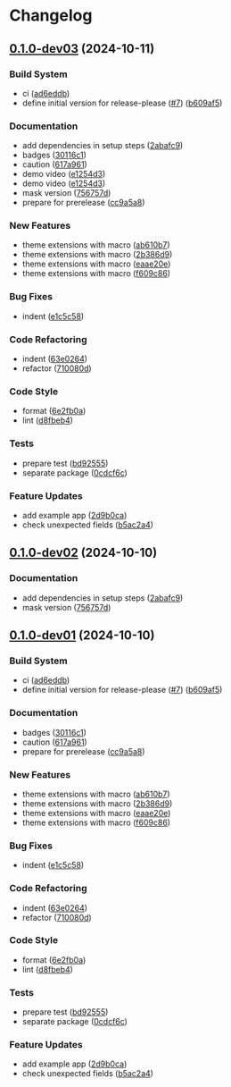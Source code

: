# Changelog

## [0.1.0-dev03](https://github.com/ronnnnn/thema/compare/thema-v0.1.0-dev02...thema-v0.1.0-dev03) (2024-10-11)


### Build System

* ci ([ad6eddb](https://github.com/ronnnnn/thema/commit/ad6eddbdd14c59c7cda3b3d35bbddcd2f24f2e9d))
* define initial version for release-please ([#7](https://github.com/ronnnnn/thema/issues/7)) ([b609af5](https://github.com/ronnnnn/thema/commit/b609af53533242767d867d0613d5a0a646ceb974))


### Documentation

* add dependencies in setup steps ([2abafc9](https://github.com/ronnnnn/thema/commit/2abafc9551ab11a000f0ee7c4f581a14ff8d1e59))
* badges ([30116c1](https://github.com/ronnnnn/thema/commit/30116c1d0d579534f7adc119bf0d11cc302a1bc7))
* caution ([617a961](https://github.com/ronnnnn/thema/commit/617a961ce06ca5e3acb6ead506d30eb43323e89a))
* demo video ([e1254d3](https://github.com/ronnnnn/thema/commit/e1254d3b8dd8420358bd9e84ab9271417155442d))
* demo video ([e1254d3](https://github.com/ronnnnn/thema/commit/e1254d3b8dd8420358bd9e84ab9271417155442d))
* mask version ([756757d](https://github.com/ronnnnn/thema/commit/756757dd2fb95f5493248430f2099cf54ce8cf41))
* prepare for prerelease ([cc9a5a8](https://github.com/ronnnnn/thema/commit/cc9a5a852dc2afd7428d34ada72a0833f84e091f))


### New Features

* theme extensions with macro ([ab610b7](https://github.com/ronnnnn/thema/commit/ab610b748337b29ad4a5524a1e8facbe70648194))
* theme extensions with macro ([2b386d9](https://github.com/ronnnnn/thema/commit/2b386d9beeac9551530f86806f96cca0fab1aa13))
* theme extensions with macro ([eaae20e](https://github.com/ronnnnn/thema/commit/eaae20e61402cac19e267eae331b588cfa735608))
* theme extensions with macro ([f609c86](https://github.com/ronnnnn/thema/commit/f609c86b28cd9a7b0ea230db6830b273fe6af1c3))


### Bug Fixes

* indent ([e1c5c58](https://github.com/ronnnnn/thema/commit/e1c5c58c45f13296e4262314a7bb1e3270c22d46))


### Code Refactoring

* indent ([63e0264](https://github.com/ronnnnn/thema/commit/63e0264546bfc5226bc1fa90e356efa116c0d530))
* refactor ([710080d](https://github.com/ronnnnn/thema/commit/710080d3e11a297e56e806256fd53f23549f669d))


### Code Style

* format ([6e2fb0a](https://github.com/ronnnnn/thema/commit/6e2fb0adb257e3c624df0b87c776af459fc446f0))
* lint ([d8fbeb4](https://github.com/ronnnnn/thema/commit/d8fbeb4f307525e3877012cc3201643869fa05ce))


### Tests

* prepare test ([bd92555](https://github.com/ronnnnn/thema/commit/bd925553c1f64231e0db1f19c6a2e8ea9226b8d9))
* separate package ([0cdcf6c](https://github.com/ronnnnn/thema/commit/0cdcf6c44c56e1288eee67e5b76736b14c720422))


### Feature Updates

* add example app ([2d9b0ca](https://github.com/ronnnnn/thema/commit/2d9b0ca325c691c33ac9c1e5255a1e057ddafe5b))
* check unexpected fields ([b5ac2a4](https://github.com/ronnnnn/thema/commit/b5ac2a4bd0ba008e27a3ea9d0fc198417a607f17))

## [0.1.0-dev02](https://github.com/ronnnnn/thema/compare/thema-v0.1.0-dev01...thema-v0.1.0-dev02) (2024-10-10)

### Documentation

- add dependencies in setup steps ([2abafc9](https://github.com/ronnnnn/thema/commit/2abafc9551ab11a000f0ee7c4f581a14ff8d1e59))
- mask version ([756757d](https://github.com/ronnnnn/thema/commit/756757dd2fb95f5493248430f2099cf54ce8cf41))

## [0.1.0-dev01](https://github.com/ronnnnn/thema/releases/tag/thema-v0.1.0-dev01) (2024-10-10)

### Build System

- ci ([ad6eddb](https://github.com/ronnnnn/thema/commit/ad6eddbdd14c59c7cda3b3d35bbddcd2f24f2e9d))
- define initial version for release-please ([#7](https://github.com/ronnnnn/thema/issues/7)) ([b609af5](https://github.com/ronnnnn/thema/commit/b609af53533242767d867d0613d5a0a646ceb974))

### Documentation

- badges ([30116c1](https://github.com/ronnnnn/thema/commit/30116c1d0d579534f7adc119bf0d11cc302a1bc7))
- caution ([617a961](https://github.com/ronnnnn/thema/commit/617a961ce06ca5e3acb6ead506d30eb43323e89a))
- prepare for prerelease ([cc9a5a8](https://github.com/ronnnnn/thema/commit/cc9a5a852dc2afd7428d34ada72a0833f84e091f))

### New Features

- theme extensions with macro ([ab610b7](https://github.com/ronnnnn/thema/commit/ab610b748337b29ad4a5524a1e8facbe70648194))
- theme extensions with macro ([2b386d9](https://github.com/ronnnnn/thema/commit/2b386d9beeac9551530f86806f96cca0fab1aa13))
- theme extensions with macro ([eaae20e](https://github.com/ronnnnn/thema/commit/eaae20e61402cac19e267eae331b588cfa735608))
- theme extensions with macro ([f609c86](https://github.com/ronnnnn/thema/commit/f609c86b28cd9a7b0ea230db6830b273fe6af1c3))

### Bug Fixes

- indent ([e1c5c58](https://github.com/ronnnnn/thema/commit/e1c5c58c45f13296e4262314a7bb1e3270c22d46))

### Code Refactoring

- indent ([63e0264](https://github.com/ronnnnn/thema/commit/63e0264546bfc5226bc1fa90e356efa116c0d530))
- refactor ([710080d](https://github.com/ronnnnn/thema/commit/710080d3e11a297e56e806256fd53f23549f669d))

### Code Style

- format ([6e2fb0a](https://github.com/ronnnnn/thema/commit/6e2fb0adb257e3c624df0b87c776af459fc446f0))
- lint ([d8fbeb4](https://github.com/ronnnnn/thema/commit/d8fbeb4f307525e3877012cc3201643869fa05ce))

### Tests

- prepare test ([bd92555](https://github.com/ronnnnn/thema/commit/bd925553c1f64231e0db1f19c6a2e8ea9226b8d9))
- separate package ([0cdcf6c](https://github.com/ronnnnn/thema/commit/0cdcf6c44c56e1288eee67e5b76736b14c720422))

### Feature Updates

- add example app ([2d9b0ca](https://github.com/ronnnnn/thema/commit/2d9b0ca325c691c33ac9c1e5255a1e057ddafe5b))
- check unexpected fields ([b5ac2a4](https://github.com/ronnnnn/thema/commit/b5ac2a4bd0ba008e27a3ea9d0fc198417a607f17))
